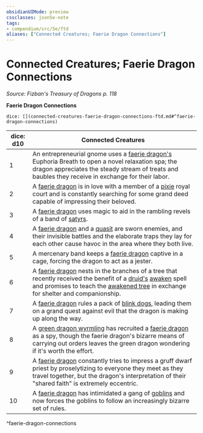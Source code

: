 ```yaml
---
obsidianUIMode: preview
cssclasses: json5e-note
tags:
- compendium/src/5e/ftd
aliases: ["Connected Creatures; Faerie Dragon Connections"]
---
```

# Connected Creatures; Faerie Dragon Connections
*Source: Fizban's Treasury of Dragons p. 118* 

**Faerie Dragon Connections**

`dice: [](connected-creatures-faerie-dragon-connections-ftd.md#^faerie-dragon-connections)`

| dice: d10 | Connected Creatures |
|-----------|---------------------|
| 1 | An entrepreneurial gnome uses a [faerie dragon's](/2-Mechanics/CLI/bestiary/dragon/faerie-dragon-violet.md) Euphoria Breath to open a novel relaxation spa; the dragon appreciates the steady stream of treats and baubles they receive in exchange for their labor. |
| 2 | A [faerie dragon](/2-Mechanics/CLI/bestiary/dragon/faerie-dragon-violet.md) is in love with a member of a [pixie](/2-Mechanics/CLI/bestiary/fey/pixie.md) royal court and is constantly searching for some grand deed capable of impressing their beloved. |
| 3 | A [faerie dragon](/2-Mechanics/CLI/bestiary/dragon/faerie-dragon-violet.md) uses magic to aid in the rambling revels of a band of [satyrs](/2-Mechanics/CLI/bestiary/fey/satyr.md). |
| 4 | A [faerie dragon](/2-Mechanics/CLI/bestiary/dragon/faerie-dragon-violet.md) and a [quasit](/2-Mechanics/CLI/bestiary/fiend/quasit.md) are sworn enemies, and their invisible battles and the elaborate traps they lay for each other cause havoc in the area where they both live. |
| 5 | A mercenary band keeps a [faerie dragon](/2-Mechanics/CLI/bestiary/dragon/faerie-dragon-violet.md) captive in a cage, forcing the dragon to act as a jester. |
| 6 | A [faerie dragon](/2-Mechanics/CLI/bestiary/dragon/faerie-dragon-violet.md) nests in the branches of a tree that recently received the benefit of a [druid's](/2-Mechanics/CLI/bestiary/humanoid/druid.md) [awaken](/2-Mechanics/CLI/spells/awaken.md) spell and promises to teach the [awakened tree](/2-Mechanics/CLI/bestiary/plant/awakened-tree.md) in exchange for shelter and companionship. |
| 7 | A [faerie dragon](/2-Mechanics/CLI/bestiary/dragon/faerie-dragon-violet.md) rules a pack of [blink dogs](/2-Mechanics/CLI/bestiary/fey/blink-dog.md), leading them on a grand quest against evil that the dragon is making up along the way. |
| 8 | A [green dragon wyrmling](/2-Mechanics/CLI/bestiary/dragon/green-dragon-wyrmling.md) has recruited a [faerie dragon](/2-Mechanics/CLI/bestiary/dragon/faerie-dragon-violet.md) as a spy, though the faerie dragon's bizarre means of carrying out orders leaves the green dragon wondering if it's worth the effort. |
| 9 | A [faerie dragon](/2-Mechanics/CLI/bestiary/dragon/faerie-dragon-violet.md) constantly tries to impress a gruff dwarf priest by proselytizing to everyone they meet as they travel together, but the dragon's interpretation of their "shared faith" is extremely eccentric. |
| 10 | A [faerie dragon](/2-Mechanics/CLI/bestiary/dragon/faerie-dragon-violet.md) has intimidated a gang of [goblins](/2-Mechanics/CLI/bestiary/humanoid/goblin.md) and now forces the goblins to follow an increasingly bizarre set of rules. |
^faerie-dragon-connections